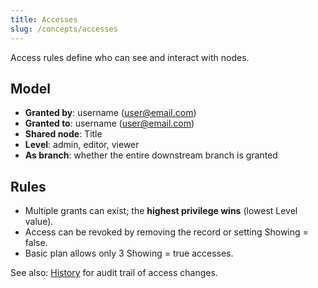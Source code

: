```yaml
---
title: Accesses
slug: /concepts/accesses
---
```


Access rules define who can see and interact with nodes.

## Model
- **Granted by**: username (user@email.com)
- **Granted to**: username (user@email.com)
- **Shared node**: Title
- **Level**: admin, editor, viewer
- **As branch**: whether the entire downstream branch is granted

## Rules
- Multiple grants can exist; the **highest privilege wins** (lowest Level value).
- Access can be revoked by removing the record or setting Showing = false.
- Basic plan allows only 3 Showing = true accesses.

See also: [History](./history.md) for audit trail of access changes.
